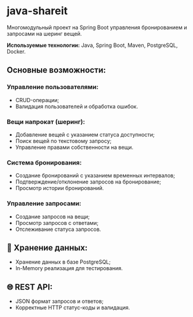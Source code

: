 # java-shareit
Многомодульный проект на Spring Boot управления бронированием и запросами на шеринг вещей.

**Используемые технологии:** Java, Spring Boot, Maven, PostgreSQL, Docker.

## Основные возможности:
### Управление пользователями:
*   CRUD-операции;
*   Валидация пользователей и обработка ошибок.

### Вещи напрокат (шеринг):
*   Добавление вещей с указанием статуса доступности;
*   Поиск вещей по текстовому запросу;
*   Управление правами собственности на вещи.

### Система бронирования:
*   Создание бронирований с указанием временных интервалов;
*   Подтверждение/отклонение запросов на бронирование;
*   Просмотр истории бронирований.

### Управление запросами:
*   Создание запросов на вещи;
*   Просмотр запросов с ответами;
*   Отслеживание статуса запросов.

## 💾 Хранение данных:
*   Хранение данных в базе PostgreSQL;
*   In-Memory реализация для тестирования.

## 🌐 REST API:
*   JSON формат запросов и ответов;
*   Корректные HTTP статус-коды и валидация.
